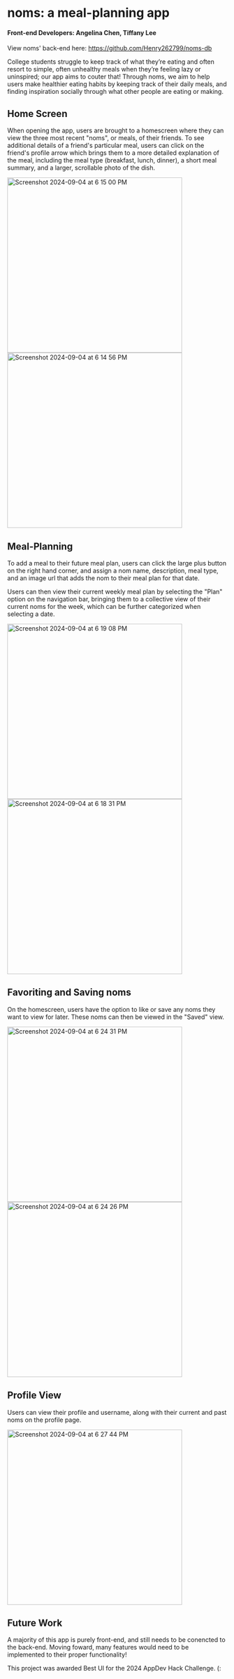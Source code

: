 # noms: a meal-planning app

#### Front-end Developers: Angelina Chen, Tiffany Lee


View noms' back-end here: https://github.com/Henry262799/noms-db


College students struggle to keep track of what they’re eating and often resort to simple, often unhealthy meals when they’re feeling lazy or uninspired; our app aims to couter that! Through noms, we aim to help users make healthier eating habits by keeping track of their daily meals, and finding inspiration socially through what other people are eating or making.



## Home Screen
When opening the app, users are brought to a homescreen where they can view the three most recent "noms", or meals, of their friends. To see additional details of a friend's particular meal, users can click on the friend's profile arrow which brings them to a more detailed explanation of the meal, including the meal type (breakfast, lunch, dinner), a short meal summary, and a larger, scrollable photo of the dish.


<img width="400" alt="Screenshot 2024-09-04 at 6 15 00 PM" src="https://github.com/user-attachments/assets/f2fa5e48-746f-4b34-8f46-20c5570e501c">
<img width="400" alt="Screenshot 2024-09-04 at 6 14 56 PM" src="https://github.com/user-attachments/assets/da7c8823-b546-4dba-800c-3badade8d678">



## Meal-Planning

To add a meal to their future meal plan, users can click the large plus button on the right hand corner, and assign a nom name, description, meal type, and an image url that adds the nom to their meal plan for that date.

Users can then view their current weekly meal plan by selecting the "Plan" option on the navigation bar, bringing them to a collective view of their current noms for the week, which can be further categorized when selecting a date.

<img width="400" alt="Screenshot 2024-09-04 at 6 19 08 PM" src="https://github.com/user-attachments/assets/8715b36a-c779-4c5a-843e-82e6a4bc7376">

<img width="400" alt="Screenshot 2024-09-04 at 6 18 31 PM" src="https://github.com/user-attachments/assets/cd74c374-09af-4cc6-8f8d-a3525d19a5c6">



## Favoriting and Saving noms

On the homescreen, users have the option to like or save any noms they want to view for later. These noms can then be viewed in the "Saved" view.

<img width="400" alt="Screenshot 2024-09-04 at 6 24 31 PM" src="https://github.com/user-attachments/assets/f000f1d4-4680-48d0-a218-1cdbaee42f41">
<img width="400" alt="Screenshot 2024-09-04 at 6 24 26 PM" src="https://github.com/user-attachments/assets/64993ccb-5cc1-4253-8f51-a67fafb49064">



## Profile View

Users can view their profile and username, along with their current and past noms on the profile page.

<img width="400" alt="Screenshot 2024-09-04 at 6 27 44 PM" src="https://github.com/user-attachments/assets/55b7cb0d-cf9f-4460-8e07-1b30f7e45c27">



## Future Work

A majority of this app is purely front-end, and still needs to be conencted to the back-end. Moving foward, many features would need to be implemented to their proper functionality!

This project was awarded Best UI for the 2024 AppDev Hack Challenge. (:







